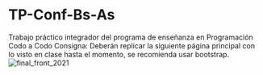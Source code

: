 # TP-Conf-Bs-As
Trabajo práctico integrador del programa de enseñanza en Programación Codo a Codo
Consigna: Deberán replicar la siguiente página principal con lo visto en clase hasta el momento, se recomienda usar bootstrap.
![final_front_2021](https://github.com/AngieOldano/TP-Conf-Bs-As/assets/83320898/53263744-48a6-41c2-b695-32a5537a8aae)
